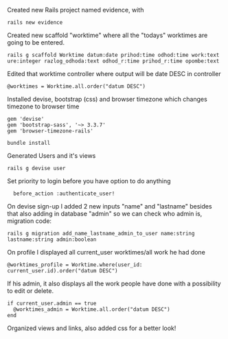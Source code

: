 Created new Rails project named evidence, with
```
rails new evidence
```

Created new scaffold "worktime" where all the "todays" worktimes are going to be entered.
```
rails g scaffold Worktime datum:date prihod:time odhod:time work:text ure:integer razlog_odhoda:text odhod_r:time prihod_r:time opombe:text 
```

Edited that worktime controller where output will be date DESC in controller
```
@worktimes = Worktime.all.order("datum DESC")
```

Installed devise, bootstrap (css) and browser timezone which changes timezone to browser time
```
gem 'devise'
gem 'bootstrap-sass', '~> 3.3.7'
gem 'browser-timezone-rails'

bundle install
```

Generated Users and it's views
```
rails g devise user
```
Set priority to login before you have option to do anything
```
  before_action :authenticate_user!
```

On devise sign-up I added 2 new inputs "name" and "lastname" besides that also adding in database "admin" so we can check who admin is, migration code:
```
rails g migration add_name_lastname_admin_to_user name:string lastname:string admin:boolean
```

On profile I displayed all current_user worktimes/all work he had done
```
@worktimes_profile = Worktime.where(user_id: current_user.id).order("datum DESC")
```

If his admin, it also displays all the work people have done with a possibility to edit or delete.
```
if current_user.admin == true
  @worktimes_admin = Worktime.all.order("datum DESC")
end
```

Organized views and links, also added css for a better look!

